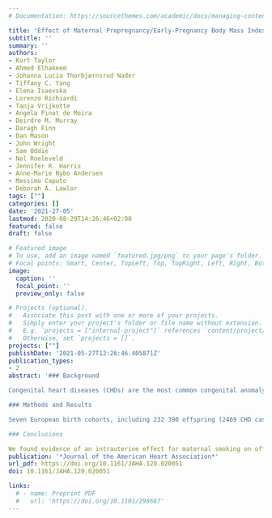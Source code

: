 ```yaml
---
# Documentation: https://sourcethemes.com/academic/docs/managing-content/

title: 'Effect of Maternal Prepregnancy/Early‐Pregnancy Body Mass Index and Pregnancy Smoking and Alcohol on Congenital Heart Diseases: A Parental Negative Control Study'
subtitle: ''
summary: ''
authors:
- Kurt Taylor
- Ahmed Elhakeem
- Johanna Lucia Thorbjørnsrud Nader
- Tiffany C. Yang
- Elena Isaevska
- Lorenzo Richiardi
- Tanja Vrijkotte
- Angela Pinot de Moira
- Deirdre M. Murray
- Daragh Finn
- Dan Mason
- John Wright
- Sam Oddie
- Nel Roeleveld
- Jennifer R. Harris
- Anne‐Marie Nybo Andersen
- Massimo Caputo
- Deborah A. Lawlor
tags: [""]
categories: []
date: '2021-27-05'
lastmod: 2020-08-29T14:26:46+02:00
featured: false
draft: false

# Featured image
# To use, add an image named `featured.jpg/png` to your page's folder.
# Focal points: Smart, Center, TopLeft, Top, TopRight, Left, Right, BottomLeft, Bottom, BottomRight.
image:
  caption: ''
  focal_point: ''
  preview_only: false

# Projects (optional).
#   Associate this post with one or more of your projects.
#   Simply enter your project's folder or file name without extension.
#   E.g. `projects = ["internal-project"]` references `content/project/deep-learning/index.md`.
#   Otherwise, set `projects = []`.
projects: [""]
publishDate: '2021-05-27T12:26:46.405871Z'
publication_types:
- 2
abstract: '### Background

Congenital heart diseases (CHDs) are the most common congenital anomaly. The causes of CHDs are largely unknown. Higher prenatal body mass index (BMI), smoking, and alcohol consumption are associated with increased risk of CHDs. Whether these are causal is unclear.

### Methods and Results

Seven European birth cohorts, including 232 390 offspring (2469 CHD cases [1.1%]), were included. We applied negative exposure paternal control analyses to explore the intrauterine effects of maternal BMI, smoking, and alcohol consumption during pregnancy, on offspring CHDs and CHD severity. We used logistic regression, adjusting for confounders and the other parent's exposure and combined estimates using a fixed‐effects meta‐analysis. In adjusted analyses, maternal overweight (odds ratio [OR], 1.15 [95% CI, 1.01--1.31]) and obesity (OR, 1.12 [95% CI, 0.93--1.36]), compared with normal weight, were associated with higher odds of CHD, but there was no clear evidence of a linear increase in odds across the whole BMI distribution. Associations of paternal overweight, obesity, and mean BMI were similar to the maternal associations. Maternal pregnancy smoking was associated with higher odds of CHD (OR, 1.11 [95% CI, 0.97--1.25]) but paternal smoking was not (OR, 0.96 [95% CI, 0.85--1.07]). The positive association with maternal smoking appeared to be driven by nonsevere CHD cases (OR, 1.22 [95% CI, 1.04--1.44]). Associations with maternal moderate/heavy pregnancy alcohol consumption were imprecisely estimated (OR, 1.16 [95% CI, 0.52--2.58]) and similar to those for paternal consumption.

### Conclusions

We found evidence of an intrauterine effect for maternal smoking on offspring CHDs, but no evidence for higher maternal BMI or alcohol consumption. Our findings provide further support for the importance of smoking cessation during pregnancy.'
publication: '*Journal of the American Heart Association*'
url_pdf: https://doi.org/10.1161/JAHA.120.020051
doi: 10.1161/JAHA.120.020051

links:
  # - name: Preprint PDF
  #   url: 'https://doi.org/10.1101/298687'
---
```


